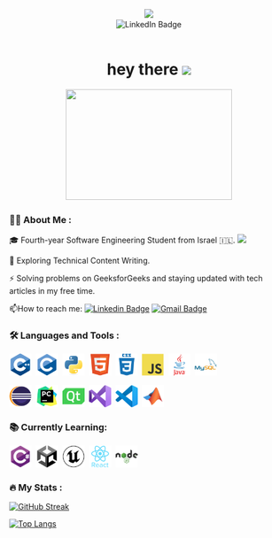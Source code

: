 <div id="header" align="center">
  <img src ="https://media.giphy.com/media/v1.Y2lkPTc5MGI3NjExNXF2bzl3M3lmZXJucjZtbm41OW91YzZkMGg4cGd6YTQ3Z2t5cTNnbyZlcD12MV9pbnRlcm5hbF9naWZfYnlfaWQmY3Q9cw/dEvfJaOEzxl9AUSzHP/giphy.gif" width="150"/>
</div>
<!--
the badges
-->
<div id="badges" align="center">
  <a herf="https://www.linkedin.com/in/michaelmalka/">
  <img src="https://img.shields.io/badge/LinkedIn-blue?style=for-the-badge&logo=linkedin&logoColor=white" alt="LinkedIn Badge"/>
  </a>
  <!--
  need to make my resume in the web
  <a herf="https://www.linkedin.com/in/michaelmalka/">
  <img src="https://img.shields.io/badge/LinkedIn-blue?style=for-the-badge&logo=linkedin&logoColor=white" alt="LinkedIn Badge"/>
  </a>
  -->
  
</div>

<div id="profile viewer" align="center">
  <img src="https://komarev.com/ghpvc/?username=your-github-username&style=flat-square&color=blue" alt=""/>
</div>
<h1 align="center">
  hey there
  <img src="https://media.giphy.com/media/hvRJCLFzcasrR4ia7z/giphy.gif" width="30px"/>
</h1>

<div align="center">
  <img src="https://media.giphy.com/media/dWesBcTLavkZuG35MI/giphy.gif" width="300" height="200"/>
</div>

### :man_technologist: About Me :
🎓 Fourth-year Software Engineering Student from Israel 🇮🇱. <img src="https://media.giphy.com/media/v1.Y2lkPTc5MGI3NjExMTl1OWUzaHlsbHp5eGZ1cXRybGphYWZobmpuem5paGV3cm1rbTE2MiZlcD12MV9pbnRlcm5hbF9naWZfYnlfaWQmY3Q9Zw/2IudUHdI075HL02Pkk/giphy.gif" width="50">

📝 Exploring Technical Content Writing.

⚡ Solving problems on GeeksforGeeks and staying updated with tech articles in my free time.

:mailbox:How to reach me: [![Linkedin Badge](https://img.shields.io/badge/-linkedin-blue?style=flat&logo=Linkedin&logoColor=white)](https://www.linkedin.com/in/michaelmalka/) [![Gmail Badge](https://img.shields.io/badge/-gmail-red?style=flat&logo=Gmail&logoColor=white)](mailto:mickael266@gmail.com)

### :hammer_and_wrench: Languages and Tools :
<div>
 <!--
 Spring Boot
 <img src="https://github.com/devicons/devicon/blob/master/icons/spring/spring-original-wordmark.svg" title="Spring" alt="Spring" width="40" height="40"/>&nbsp;
 -->
   <img src="https://github.com/devicons/devicon/blob/master/icons/cplusplus/cplusplus-original.svg" title="C++"  alt="C++" width="40" height="40"/>&nbsp; 
  <img src="https://github.com/devicons/devicon/blob/master/icons/c/c-original.svg" title="C"  alt="C" width="40" height="40"/>&nbsp; 
  <img src="https://github.com/devicons/devicon/blob/master/icons/python/python-original.svg" title="python"  alt="Python" width="40" height="40"/>&nbsp;
  <img src="https://github.com/devicons/devicon/blob/master/icons/html5/html5-original.svg" title="HTML5" alt="HTML" width="40" height="40"/>&nbsp;
  <img src="https://github.com/devicons/devicon/blob/master/icons/css3/css3-plain-wordmark.svg"  title="CSS3" alt="CSS" width="40" height="40"/>&nbsp;  
  <img src="https://github.com/devicons/devicon/blob/master/icons/javascript/javascript-original.svg" title="JavaScript" alt="JavaScript" width="40" height="40"/>&nbsp;
  <img src="https://github.com/devicons/devicon/blob/master/icons/java/java-original-wordmark.svg" title="Java" alt="Java" width="40" height="40"/>&nbsp;
  <img src="https://github.com/devicons/devicon/blob/master/icons/mysql/mysql-original-wordmark.svg" title="MySQL"  alt="MySQL" width="40" height="40"/>&nbsp;
  
  <img src="https://github.com/devicons/devicon/blob/master/icons/eclipse/eclipse-original.svg" title="eclipse"  alt="Eclipse" width="40" height="40"/>&nbsp;
  <img src="https://github.com/devicons/devicon/blob/master/icons/pycharm/pycharm-original.svg" title="pycharm"  alt="Pycharm" width="40" height="40"/>&nbsp;
  <img src="https://github.com/devicons/devicon/blob/master/icons/qt/qt-original.svg" title="qt"  alt="qt" width="40" height="40"/>&nbsp;
  <img src="https://github.com/devicons/devicon/blob/master/icons/visualstudio/visualstudio-original.svg" title="visualstudio"  alt="visualstudio" width="40" height="40"/>&nbsp;
  <img src="https://github.com/devicons/devicon/blob/master/icons/vscode/vscode-original.svg" title="vscode"  alt="vscode" width="40" height="40"/>&nbsp;
  <img src="https://github.com/devicons/devicon/blob/master/icons/matlab/matlab-original.svg" title="Matlab"  alt="matlab" width="40" height="40"/>&nbsp;


</div>

### :books: Currently Learning:
<div>
    <img src="https://github.com/devicons/devicon/blob/master/icons/csharp/csharp-original.svg" title="Csharp"  alt="Csharp" width="40" height="40"/>&nbsp;
    <img src="https://github.com/devicons/devicon/blob/master/icons/unity/unity-original.svg" title="unity"  alt="Unity" width="40" height="40"/>&nbsp;
    <img src="https://github.com/devicons/devicon/blob/master/icons/unrealengine/unrealengine-original.svg" title="unrealengine"  alt="Unrealengine" width="40" height="40"/>&nbsp;
    <img src="https://github.com/devicons/devicon/blob/master/icons/react/react-original-wordmark.svg" title="React" alt="React" width="40" height="40"/>&nbsp;
    <img src="https://github.com/devicons/devicon/blob/master/icons/nodejs/nodejs-original-wordmark.svg" title="NodeJS" alt="NodeJS" width="40" height="40"/>&nbsp;

</div>


### :fire: My Stats :
[![GitHub Streak](http://github-readme-streak-stats.herokuapp.com?user=NanoShark&theme=dark&background=000000)](https://git.io/streak-stats)

[![Top Langs](https://github-readme-stats.vercel.app/api/top-langs/?username=NanoShark&layout=compact&theme=vision-friendly-dark)](https://github.com/anuraghazra/github-readme-stats)
